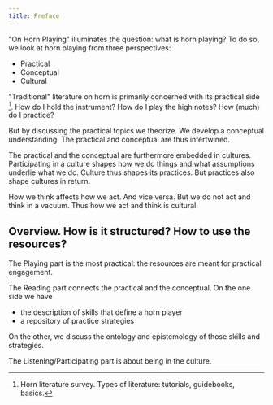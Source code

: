 ```yaml
---
title: Preface
---
```


"On Horn Playing" illuminates the question: what is horn playing? To do so, we look at horn playing from three perspectives:

- Practical
- Conceptual
- Cultural

"Traditional" literature on horn is primarily concerned with its practical side [^overview-horn-literature]. How do I hold the instrument? How do I play the high notes? How (much) do I practice?

[^overview-horn-literature]: Horn literature survey. Types of literature: tutorials, guidebooks, basics.

But by discussing the practical topics we theorize. We develop a conceptual understanding. The practical and conceptual are thus intertwined.

The practical and the conceptual are furthermore embedded in cultures. Participating in a culture shapes how we do things and what assumptions underlie what we do. Culture thus shapes its practices. But practices also shape cultures in return.


How we think affects how we act. And vice versa. But we do not act and think in a vacuum. Thus how we act and think is cultural.


## Overview. How is it structured? How to use the resources?

The Playing part is the most practical: the resources are meant for practical engagement.

The Reading part connects the practical and the conceptual. On the one side we have
- the description of skills that define a horn player
- a repository of practice strategies

On the other, we discuss the ontology and epistemology of those skills and strategies.

The Listening/Participating part is about being in the culture.
